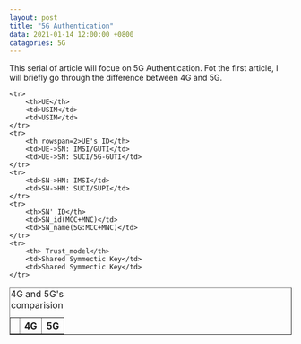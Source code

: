 ```yaml
---
layout: post
title: "5G Authentication"
data: 2021-01-14 12:00:00 +0800
catagories: 5G
---
```

This serial of article will focue on 5G Authentication. Fot the first article, I will briefly go through the difference between 4G and 5G.



<table border="1">
	<caption>4G and 5G's comparision</caption>
	<tr>
		<th></th>
		<th>4G</th>
		<th>5G</th>
	</tr>
	
	<tr>
		<th>UE</th>
		<td>USIM</td>
		<td>USIM</td>
	</tr>
	<tr>
		<th rowspan=2>UE's ID</th>
		<td>UE->SN: IMSI/GUTI</td>
		<td>UE->SN: SUCI/5G-GUTI</td>
	</tr>
	<tr>
		<td>SN->HN: IMSI</td>
		<td>SN->HN: SUCI/SUPI</td>
	</tr>
	<tr>
		<th>SN' ID</th>
		<td>SN_id(MCC+MNC)</td>
		<td>SN_name(5G:MCC+MNC)</td>
	</tr>
	<tr>
		<th> Trust_model</th>
		<td>Shared Symmectic Key</td>
		<td>Shared Symmectic Key</td>
	</tr>
</table>
